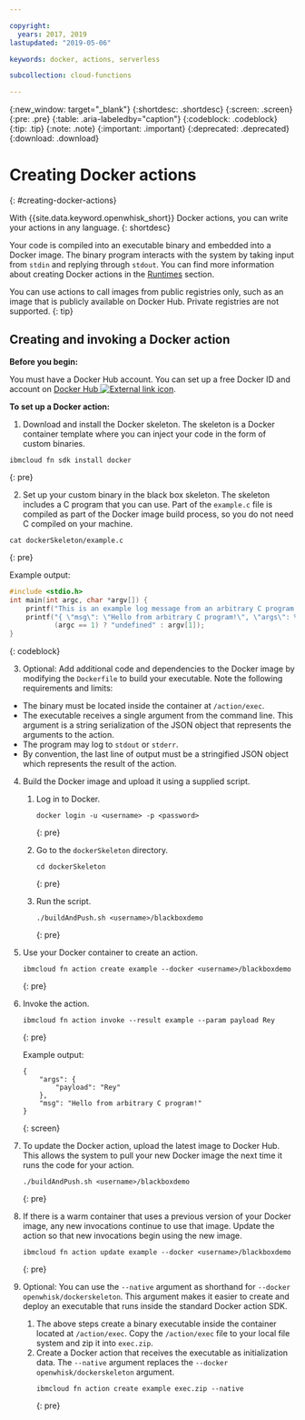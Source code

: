 ```yaml
---

copyright:
  years: 2017, 2019
lastupdated: "2019-05-06"

keywords: docker, actions, serverless

subcollection: cloud-functions

---
```


{:new_window: target="_blank"}
{:shortdesc: .shortdesc}
{:screen: .screen}
{:pre: .pre}
{:table: .aria-labeledby="caption"}
{:codeblock: .codeblock}
{:tip: .tip}
{:note: .note}
{:important: .important}
{:deprecated: .deprecated}
{:download: .download}

# Creating Docker actions
{: #creating-docker-actions}


With {{site.data.keyword.openwhisk_short}} Docker actions, you can write your actions in any language.
{: shortdesc}

Your code is compiled into an executable binary and embedded into a Docker image. The binary program interacts with the system by taking input from `stdin` and replying through `stdout`.   You can find more information about creating Docker actions in the [Runtimes](/docs/openwhisk?topic=cloud-functions-runtimes#openwhisk_ref_docker) section.

You can use actions to call images from public registries only, such as an image that is publicly available on Docker Hub. Private registries are not supported.
{: tip}


## Creating and invoking a Docker action

**Before you begin:**

You must have a Docker Hub account. You can set up a free Docker ID and account on [Docker Hub ![External link icon](../icons/launch-glyph.svg "External link icon")](https://hub.docker.com).

**To set up a Docker action:**

1. Download and install the Docker skeleton. The skeleton is a Docker container template where you can inject your code in the form of custom binaries.
  ```
  ibmcloud fn sdk install docker
  ```
  {: pre}

2. Set up your custom binary in the black box skeleton. The skeleton includes a C program that you can use. Part of the `example.c` file is compiled as part of the Docker image build process, so you do not need C compiled on your machine.
  ```
  cat dockerSkeleton/example.c
  ```
  {: pre}

  Example output:
  ```c
  #include <stdio.h>
  int main(int argc, char *argv[]) {
      printf("This is an example log message from an arbitrary C program!\n");
      printf("{ \"msg\": \"Hello from arbitrary C program!\", \"args\": %s }",
             (argc == 1) ? "undefined" : argv[1]);
  }
  ```
  {: codeblock}

3. Optional: Add additional code and dependencies to the Docker image by modifying the `Dockerfile` to build your executable. Note the following requirements and limits:
  * The binary must be located inside the container at `/action/exec`.
  * The executable receives a single argument from the command line. This argument is a string serialization of the JSON object that represents the arguments to the action.
  * The program may log to `stdout` or `stderr`.
  * By convention, the last line of output must be a stringified JSON object which represents the result of the action.

4. Build the Docker image and upload it using a supplied script.
    1. Log in to Docker.
        ```
        docker login -u <username> -p <password>
        ```
        {: pre}

    2. Go to the `dockerSkeleton` directory.
        ```
        cd dockerSkeleton
        ```
        {: pre}

    3. Run the script.
        ```
        ./buildAndPush.sh <username>/blackboxdemo
        ```
        {: pre}

5. Use your Docker container to create an action.
    ```
    ibmcloud fn action create example --docker <username>/blackboxdemo
    ```
    {: pre}

6. Invoke the action.
    ```
    ibmcloud fn action invoke --result example --param payload Rey
    ```
    {: pre}

    Example output:
    ```
    {
        "args": {
            "payload": "Rey"
        },
        "msg": "Hello from arbitrary C program!"
    }
    ```
    {: screen}

7. To update the Docker action, upload the latest image to Docker Hub. This allows the system to pull your new Docker image the next time it runs the code for your action.
    ```
    ./buildAndPush.sh <username>/blackboxdemo
    ```
    {: pre}

8. If there is a warm container that uses a previous version of your Docker image, any new invocations continue to use that image. Update the action so that new invocations begin using the new image.
    ```
    ibmcloud fn action update example --docker <username>/blackboxdemo
    ```
    {: pre}

9. Optional: You can use the `--native` argument as shorthand for `--docker openwhisk/dockerskeleton`. This argument makes it easier to create and deploy an executable that runs inside the standard Docker action SDK.
    1. The above steps create a binary executable inside the container located at `/action/exec`. Copy the `/action/exec` file to your local file system and zip it into `exec.zip`.
    2. Create a Docker action that receives the executable as initialization data. The `--native` argument replaces the `--docker openwhisk/dockerskeleton` argument.
        ```
        ibmcloud fn action create example exec.zip --native
        ```
        {: pre}


